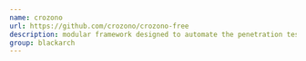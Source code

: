 ```yaml
---
name: crozono
url: https://github.com/crozono/crozono-free
description: modular framework designed to automate the penetration testing of wireless networks from drones and such unconventional devices. URL : https://github.com/crozono/crozono-free Groups : blackarch blackarch-drone blackarch-wireless
group: blackarch
---
```

